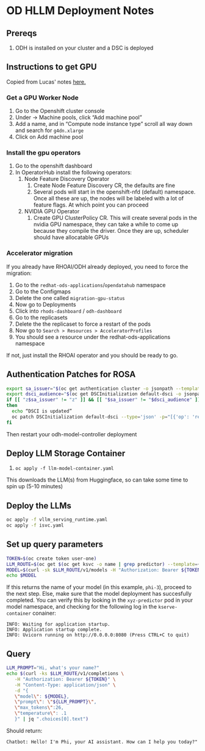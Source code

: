 # OD HLLM Deployment Notes

## Prereqs
1) ODH is installed on your cluster and a DSC is deployed

## Instructions to get GPU
Copied from Lucas' notes [here.](https://docs.google.com/document/d/1T2oc-KZRMboUVuUSGDZnt3VRZ5s885aDRJGYGMkn_Wo/edit?usp=sharing)
### Get a GPU Worker Node
1) Go to the Openshift cluster console
2) Under <your-cluster> -> Machine pools, click “Add machine pool”
3) Add a name, and in “Compute node instance type” scroll all way down and search for `g4dn.xlarge`
4) Click on Add machine pool

### Install the gpu operators
1) Go to the openshift dashboard
2) In OperatorHub install the following operators:
   1) Node Feature Discovery Operator 
      1) Create Node Feature Discovery CR, the defaults are fine 
      2) Several pods will start in the openshift-nfd (default) namespace. Once all these are up, the nodes will be labeled with a lot of feature flags. At which point you can proceed
   2) NVIDIA GPU Operator
      1) Create GPU ClusterPolicy CR. This will create several pods in the nvidia GPU namespace, they can take a while to come up because they compile the driver. Once they are up, scheduler should have allocatable GPUs

### Accelerator migration
If you already have RHOAI/ODH already deployed, you need to force the migration:

1) Go to the `redhat-ods-applications`/`opendatahub` namespace
2) Go to the Configmaps 
3) Delete the one called `migration-gpu-status` 
4) Now go to Deployments 
5) Click into `rhods-dashboard` / `odh-dashboard` 
6) Go to the replicasets 
7) Delete the the replicaset to force a restart of the pods 
8) Now go to `Search > Resources > AcceleratorProfiles`
9) You should see a resource under the redhat-ods-applications namespace

If not, just install the RHOAI operator and you should be ready to go.

## Authentication Patches for ROSA
```bash
export sa_issuer="$(oc get authentication cluster -o jsonpath --template='{ .spec.serviceAccountIssuer }' -n openshift-authentication)"
export dsci_audience="$(oc get DSCInitialization default-dsci -o jsonpath='{.spec.serviceMesh.auth.audiences[0]}')"
if [[ "z$sa_issuer" != "z" ]] && [[ "$sa_issuer" != "$dsci_audience" ]]
then
  echo “DSCI is updated”
  oc patch DSCInitialization default-dsci --type='json' -p="[{'op': 'replace', 'path': '/spec/serviceMesh/auth/audiences/0', 'value': '$sa_issuer'}]"
fi
```

Then restart your odh-model-controller deployment

## Deploy LLM Storage Container
1) `oc apply -f llm-model-container.yaml`

This downloads the LLM(s) from Huggingface, so can take some time to spin up (5-10 minutes)

## Deploy the LLMs
```bash
oc apply -f vllm_serving_runtime.yaml
oc apply -f isvc.yaml
```

## Set up query parameters
```bash
TOKEN=$(oc create token user-one)
LLM_ROUTE=$(oc get $(oc get ksvc -o name | grep predictor) --template={{.status.url}})
MODEL=$(curl -sk $LLM_ROUTE/v1/models -H "Authorization: Bearer ${TOKEN}" | jq ".data[0].root")
echo $MODEL
```
If this returns the name of your model (in this example, `phi-3`), proceed to the next step. Else, make sure that the model deployment has succesfully completed. You can verify this by looking in the `xyz-predictor` pod in your model namespace, and checking for the following log in the `kserve-container` conainer:
```
INFO: Waiting for application startup.
INFO: Application startup complete.
INFO: Uvicorn running on http://0.0.0.0:8080 (Press CTRL+C to quit)
```

## Query
```bash
LLM_PROMPT="Hi, what's your name?"
echo $(curl -ks $LLM_ROUTE/v1/completions \
   -H "Authorization: Bearer ${TOKEN}" \
   -H "Content-Type: application/json" \
   -d "{
   \"model\": ${MODEL},
   \"prompt\": \"${LLM_PROMPT}\",
   \"max_tokens\":26,
   \"temperature\": .1
   }" | jq ".choices[0].text")
```
Should return:
```.
Chatbot: Hello! I'm Phi, your AI assistant. How can I help you today?"
```
